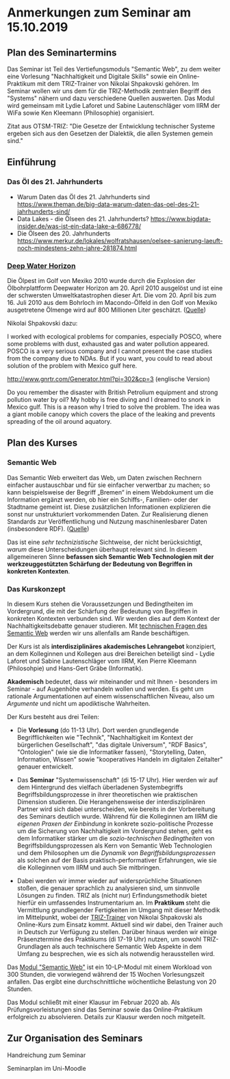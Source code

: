 # Anmerkungen zum Seminar am 15.10.2019

## Plan des Seminartermins

Das Seminar ist Teil des Vertiefungsmoduls "Semantic Web", zu dem weiter eine
Vorlesung "Nachhaltigkeit und Digitale Skills" sowie ein Online-Praktikum mit
dem TRIZ-Trainer von Nikolai Shpakovski gehören.  Im Seminar wollen wir uns
dem für die TRIZ-Methodik zentralen Begriff des "Systems" nähern und dazu
verschiedene Quellen auswerten.  Das Modul wird gemeinsam mit Lydie Laforet
und Sabine Lautenschläger vom IIRM der WiFa sowie Ken Kleemann (Philosophie)
organisiert.

Zitat aus OTSM-TRIZ: "Die Gesetze der Entwicklung technischer Systeme ergeben
sich aus den Gesetzen der Dialektik, die allen Systemen gemein sind."

## Einführung

### Das Öl des 21. Jahrhunderts

* Warum Daten das Öl des 21. Jahrhunderts sind
  https://www.theman.de/big-data-warum-daten-das-oel-des-21-jahrhunderts-sind/
* Data Lakes - die Ölseen des 21. Jahrhunderts?
  https://www.bigdata-insider.de/was-ist-ein-data-lake-a-686778/
* Die Ölseen des 20. Jahrhunderts
  https://www.merkur.de/lokales/wolfratshausen/oelsee-sanierung-laeuft-noch-mindestens-zehn-jahre-281874.html

### [Deep Water Horizon](https://de.wikipedia.org/wiki/Deepwater_Horizon)

Die Ölpest im Golf von Mexiko 2010 wurde durch die Explosion der
Ölbohrplattform Deepwater Horizon am 20. April 2010 ausgelöst und ist eine der
schwersten Umweltkatastrophen dieser Art. Die vom 20. April bis zum 16. Juli
2010 aus dem Bohrloch im Macondo-Ölfeld in den Golf von Mexiko ausgetretene
Ölmenge wird auf 800 Millionen Liter geschätzt.
([Quelle](https://de.wikipedia.org/wiki/%C3%96lpest_im_Golf_von_Mexiko_2010))

Nikolai Shpakovski dazu:

I worked with ecological problems for companies, especially POSCO, where some
problems with dust, exhausted gas and water pollution appeared. POSCO is a
very serious company and I cannot present the case studies from the company
due to NDAs. But if you want, you could to read about solution of the problem
with Mexico gulf here.

http://www.gnrtr.com/Generator.html?pi=302&cp=3 (englische Version)

Do you remember the disaster with British Petrolium equipment and strong
pollution water by oil? My hobby is free diving and I dreamed to snork in
Mexico gulf. This is a reason why I tried to solve the problem. The idea was a
giant mobile canopy which covers the place of the leaking and prevents
spreading of the oil around aquatory.

## Plan des Kurses

### Semantic Web

Das Semantic Web erweitert das Web, um Daten zwischen Rechnern einfacher
austauschbar und für sie einfacher verwertbar zu machen; so kann
beispielsweise der Begriff „Bremen“ in einem Webdokument um die Information
ergänzt werden, ob hier ein Schiffs-, Familien- oder der Stadtname gemeint
ist.  Diese zusätzlichen Informationen explizieren die sonst nur
unstrukturiert vorkommenden Daten. Zur Realisierung dienen Standards zur
Veröffentlichung und Nutzung maschinenlesbarer Daten (insbesondere RDF).
([Quelle](https://de.wikipedia.org/wiki/Semantic_Web))

Das ist eine *sehr technizistische* Sichtweise, der nicht berücksichtigt,
*warum* diese Unterscheidungen überhaupt relevant sind.  In diesem
allgemeineren Sinne **befassen sich Semantic Web Technologien mit der
werkzeuggestützten Schärfung der Bedeutung von Begriffen in konkreten
Kontexten**.

### Das Kurskonzept

In diesem Kurs stehen die Voraussetzungen und Bedingtheiten im Vordergrund, die
mit der Schärfung der Bedeutung von Begriffen in konkreten Kontexten verbunden
sind. Wir werden dies auf dem Kontext der Nachhaltigkeitsdebatte genauer
studieren.  Mit
[technischen Fragen des Semantic Web](https://www.semantic-web-grundlagen.de/)
werden wir uns allenfalls am Rande beschäftigen.

Der Kurs ist als **interdisziplinäres akademisches Lehrangebot** konzipiert,
an dem Kolleginnen und Kollegen aus drei Bereichen beteiligt sind - Lydie
Laforet und Sabine Lautenschläger vom IIRM, Ken Pierre Kleemann (Philosohpie)
und Hans-Gert Gräbe (Informatik).

**Akademisch** bedeutet, dass wir miteinander und mit Ihnen - besonders im
Seminar - auf Augenhöhe verhandeln wollen und werden. Es geht um rationale
Argumentationen auf einem wissenschaftlichen Niveau, also um *Argumente* und
nicht um apodiktische Wahrheiten.

Der Kurs besteht aus drei Teilen:

* Die **Vorlesung** (do 11-13 Uhr).  Dort werden grundlegende
  Begrifflichkeiten wie "Technik", "Nachhaltigkeit im Kontext der bürgerlichen
  Gesellschaft", "das digitale Universum", "RDF Basics", "Ontologien" (wie sie
  die Informatiker fassen), "Storytelling, Daten, Information, Wissen" sowie
  "kooperatives Handeln im digitalen Zeitalter" genauer entwickelt.

* Das **Seminar** "Systemwissenschaft" (di 15-17 Uhr). Hier werden wir auf dem
  Hintergrund des vielfach überladenen Systembegriffs Begriffsbildungsprozesse
  in ihrer theoretischen wie praktischen Dimension studieren.  Die
  Herangehensweise der interdisziplinären Partner wird sich dabei
  unterscheiden, wie bereits in der Vorbereitung des Seminars deutlich wurde.
  Während für die Kolleginnen am IIRM die *eigenen Praxen der Einbindung* in
  konkrete sozio-politische Prozesse um die Sicherung von Nachhaltigkeit im
  Vordergrund stehen, geht es dem Informatiker stärker um die
  *sozio-technischen Bedingtheiten* von Begriffsbildungsprozessen als Kern von
  Semantic Web Technologien und dem Philosophen um die *Dynamik von
  Begriffsbildungsprozessen* als solchen auf der Basis praktisch-performativer
  Erfahrungen, wie sie die Kolleginnen vom IIRM und auch Sie mitbringen.

* Dabei werden wir immer wieder auf widersprüchliche Situationen stoßen, die
  genauer sprachlich zu analysieren sind, um sinnvolle Lösungen zu finden.
  TRIZ als (nicht nur) Erfindungsmethodik bietet hierfür ein umfassendes
  Instrumentarium an.  Im **Praktikum** steht die Vermittlung grundlegender
  Fertigkeiten im Umgang mit dieser Methodik im Mittelpunkt, wobei der
  [TRIZ-Trainer](https://triztrainer.ru/) von Nikolai Shpakovski als
  Online-Kurs zum Einsatz kommt.  Aktuell sind wir dabei, den Trainer auch in
  Deutsch zur Verfügung zu stellen.  Darüber hinaus werden wir einige
  Präsenztermine des Praktikums (di 17-19 Uhr) nutzen, um sowohl
  TRIZ-Grundlagen als auch technischere Semantic Web Aspekte in dem Umfang zu
  besprechen, wie es sich als notwendig herausstellen wird.

Das
[Modul "Semantic Web"](http://bis.informatik.uni-leipzig.de/de/Lehre/BAMA/SW)
ist ein 10-LP-Modul mit einem Workload von 300 Stunden, die vorwiegend während
der 15 Wochen Vorlesungszeit anfallen.  Das ergibt eine durchschnittliche
wöchentliche Belastung von 20 Stunden.

Das Modul schließt mit einer Klausur im Februar 2020 ab.  Als
Prüfungsvorleistungen sind das Seminar sowie das Online-Praktikum erfolgreich
zu absolvieren.  Details zur Klausur werden noch mitgeteilt.

## Zur Organisation des Seminars

Handreichung zum Seminar

Seminarplan im Uni-Moodle